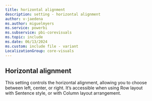 ```yaml
---
title: horizontal alignment
description: setting - horizontal alignment
author: v-jaedena
ms.author: miguelmyers
ms.service: powerbi
ms.subservice: pbi-corevisuals
ms.topic: include
ms.date: 06/13/2024
ms.custom: include file - variant
LocalizationGroup: core-visuals
---
```

## Horizontal alignment

This setting controls the horizontal alignment, allowing you to choose between left, center, or right. It’s accessible when using Row layout with Sentence style, or with Column layout arrangement.
